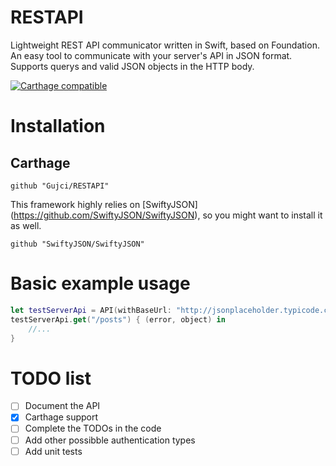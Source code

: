 # RESTAPI
Lightweight REST API communicator written in Swift, based on Foundation.
An easy tool to communicate with your server's API in JSON format. Supports querys and valid JSON objects in the HTTP body.

[![Carthage compatible](https://img.shields.io/badge/Carthage-compatible-4BC51D.svg?style=flat)](https://github.com/Carthage/Carthage)

# Installation
## Carthage
```
github "Gujci/RESTAPI"
```

This framework highly relies on [SwiftyJSON] (https://github.com/SwiftyJSON/SwiftyJSON), so you might want to install it as well.
```
github "SwiftyJSON/SwiftyJSON"
```

# Basic example usage
```swift
let testServerApi = API(withBaseUrl: "http://jsonplaceholder.typicode.com")
testServerApi.get("/posts") { (error, object) in
    //...
}
```

# TODO list
- [ ] Document the API
- [x] Carthage support
- [ ] Complete the TODOs in the code
- [ ] Add other possibble authentication types
- [ ] Add unit tests
